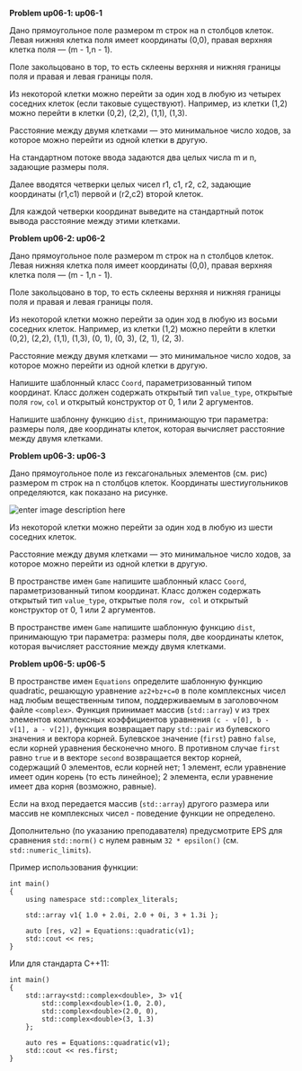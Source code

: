 
**Problem up06-1: up06-1**

Дано прямоугольное поле размером m строк на n столбцов клеток. Левая нижняя клетка поля имеет координаты (0,0), правая верхняя клетка поля —
(m - 1,n - 1).

Поле закольцовано в тор, то есть склеены верхняя и нижняя границы поля и правая и левая границы поля.

Из некоторой клетки можно перейти за один ход в любую из четырех соседних клеток (если таковые существуют). Например, из клетки (1,2) можно перейти в клетки (0,2), (2,2), (1,1), (1,3).

Расстояние между двумя клетками — это минимальное число ходов, за которое можно перейти из одной клетки в другую.

На стандартном потоке ввода задаются два целых числа m и n, задающие размеры поля.

Далее вводятся четверки целых чисел r1, c1, r2, c2, задающие координаты (r1,c1) первой и (r2,c2) второй клеток.

Для каждой четверки координат выведите на стандартный поток вывода расстояние между этими клетками.

**Problem up06-2: up06-2**

Дано прямоугольное поле размером m строк на n столбцов клеток. Левая нижняя клетка поля имеет координаты (0,0), правая верхняя клетка поля —
(m - 1,n - 1).

Поле закольцовано в тор, то есть склеены верхняя и нижняя границы поля и правая и левая границы поля.

Из некоторой клетки можно перейти за один ход в любую из восьми соседних клеток. Например, из клетки (1,2) можно перейти в клетки (0,2), (2,2), (1,1), (1,3), (0, 1), (0, 3), (2, 1), (2, 3).

Расстояние между двумя клетками — это минимальное число ходов, за которое можно перейти из одной клетки в другую.

Напишите шаблонный класс `Coord`, параметризованный типом координат. Класс должен содержать открытый тип `value_type`, открытые поля `row`, `col` и открытый конструктор от 0, 1 или 2 аргументов.

Напишите шаблонну функцию `dist`, принимающую три параметра: размеры поля, две координаты клеток, которая вычисляет расстояние между двумя клетками.

**Problem up06-3: up06-3**

Дано прямоугольное поле из гексагональных элементов (см. рис) размером m строк на n столбцов клеток. Координаты шестиугольников определяются, как показано на рисунке.

![enter image description here](https://habrastorage.org/files/c47/d41/0ef/c47d410ef6544a31a6e8424ce28313dc.png)

Из некоторой клетки можно перейти за один ход в любую из шести соседних клеток.

Расстояние между двумя клетками — это минимальное число ходов, за которое можно перейти из одной клетки в другую.

В пространстве имен `Game` напишите шаблонный класс `Coord`, параметризованный типом координат. Класс должен содержать открытый тип `value_type`, открытые поля `row, col` и открытый конструктор от 0, 1 или 2 аргументов.

В пространстве имен `Game` напишите шаблонную функцию `dist`, принимающую три параметра: размеры поля, две координаты клеток, которая вычисляет расстояние между двумя клетками.

**Problem up06-5: up06-5**

В пространстве имен `Equations` определите шаблонную функцию quadratic, решающую уравнение `az2+bz+c=0` в поле комплексных чисел над любым вещественным типом, поддерживаемым в заголовочном файле `<complex>`. 
Функция принимает массив (`std::array`) v из трех элементов комплексных коэффициентов уравнения
`(c - v[0], b - v[1], a - v[2])`, функция возвращает пару `std::pair` из булевского значения и вектора корней. Булевское значение (`first`) равно `false`, если корней уравнения бесконечно много. В противном случае `first` равно `true` и в векторе `second` возвращается вектор корней,
содержащий 0 элементов, если корней нет;
1 элемент, если уравнение имеет один корень (то есть линейное);
2 элемента, если уравнение имеет два корня (возможно, равные).

Если на вход передается массив (`std::array`) другого размера или массив не комплексных чисел - поведение функции не определено.

Дополнительно (по указанию преподавателя) предусмотрите EPS для сравнения `std::norm()` с нулем равным `32 * epsilon()` (см. `std::numeric_limits`).

Пример использования функции:

    int main()
    {
        using namespace std::complex_literals;
    
        std::array v1{ 1.0 + 2.0i, 2.0 + 0i, 3 + 1.3i };
    
        auto [res, v2] = Equations::quadratic(v1);
        std::cout << res;
    }

Или для стандарта C++11:

    int main()
    {
        std::array<std::complex<double>, 3> v1{
            std::complex<double>(1.0, 2.0),
            std::complex<double>(2.0, 0),
            std::complex<double>(3, 1.3)
        };
    
        auto res = Equations::quadratic(v1);
        std::cout << res.first;
    }
